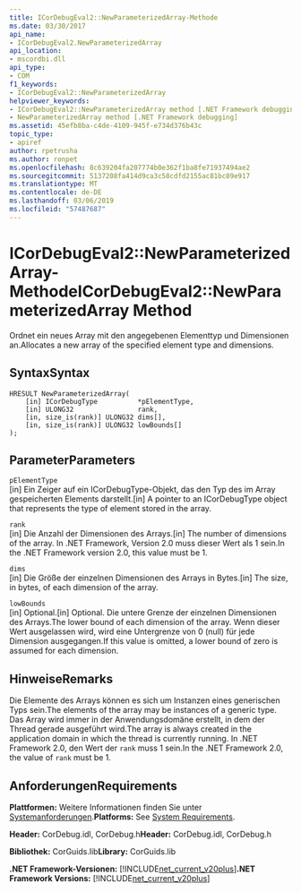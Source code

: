 ```yaml
---
title: ICorDebugEval2::NewParameterizedArray-Methode
ms.date: 03/30/2017
api_name:
- ICorDebugEval2.NewParameterizedArray
api_location:
- mscordbi.dll
api_type:
- COM
f1_keywords:
- ICorDebugEval2::NewParameterizedArray
helpviewer_keywords:
- ICorDebugEval2::NewParameterizedArray method [.NET Framework debugging]
- NewParameterizedArray method [.NET Framework debugging]
ms.assetid: 45efb8ba-c4de-4109-945f-e734d376b43c
topic_type:
- apiref
author: rpetrusha
ms.author: ronpet
ms.openlocfilehash: 8c639204fa207774b0e362f1ba8fe71937494ae2
ms.sourcegitcommit: 5137208fa414d9ca3c58cdfd2155ac81bc89e917
ms.translationtype: MT
ms.contentlocale: de-DE
ms.lasthandoff: 03/06/2019
ms.locfileid: "57487687"
---
```

# <a name="icordebugeval2newparameterizedarray-method"></a><span data-ttu-id="db8d5-102">ICorDebugEval2::NewParameterizedArray-Methode</span><span class="sxs-lookup"><span data-stu-id="db8d5-102">ICorDebugEval2::NewParameterizedArray Method</span></span>
<span data-ttu-id="db8d5-103">Ordnet ein neues Array mit den angegebenen Elementtyp und Dimensionen an.</span><span class="sxs-lookup"><span data-stu-id="db8d5-103">Allocates a new array of the specified element type and dimensions.</span></span>  
  
## <a name="syntax"></a><span data-ttu-id="db8d5-104">Syntax</span><span class="sxs-lookup"><span data-stu-id="db8d5-104">Syntax</span></span>  
  
```  
HRESULT NewParameterizedArray(  
    [in] ICorDebugType          *pElementType,  
    [in] ULONG32                rank,  
    [in, size_is(rank)] ULONG32 dims[],  
    [in, size_is(rank)] ULONG32 lowBounds[]  
);  
```  
  
## <a name="parameters"></a><span data-ttu-id="db8d5-105">Parameter</span><span class="sxs-lookup"><span data-stu-id="db8d5-105">Parameters</span></span>  
 `pElementType`  
 <span data-ttu-id="db8d5-106">[in] Ein Zeiger auf ein ICorDebugType-Objekt, das den Typ des im Array gespeicherten Elements darstellt.</span><span class="sxs-lookup"><span data-stu-id="db8d5-106">[in] A pointer to an ICorDebugType object that represents the type of element stored in the array.</span></span>  
  
 `rank`  
 <span data-ttu-id="db8d5-107">[in] Die Anzahl der Dimensionen des Arrays.</span><span class="sxs-lookup"><span data-stu-id="db8d5-107">[in] The number of dimensions of the array.</span></span> <span data-ttu-id="db8d5-108">In .NET Framework, Version 2.0 muss dieser Wert als 1 sein.</span><span class="sxs-lookup"><span data-stu-id="db8d5-108">In the .NET Framework version 2.0, this value must be 1.</span></span>  
  
 `dims`  
 <span data-ttu-id="db8d5-109">[in] Die Größe der einzelnen Dimensionen des Arrays in Bytes.</span><span class="sxs-lookup"><span data-stu-id="db8d5-109">[in] The size, in bytes, of each dimension of the array.</span></span>  
  
 `lowBounds`  
 <span data-ttu-id="db8d5-110">[in] Optional.</span><span class="sxs-lookup"><span data-stu-id="db8d5-110">[in] Optional.</span></span> <span data-ttu-id="db8d5-111">Die untere Grenze der einzelnen Dimensionen des Arrays.</span><span class="sxs-lookup"><span data-stu-id="db8d5-111">The lower bound of each dimension of the array.</span></span> <span data-ttu-id="db8d5-112">Wenn dieser Wert ausgelassen wird, wird eine Untergrenze von 0 (null) für jede Dimension ausgegangen.</span><span class="sxs-lookup"><span data-stu-id="db8d5-112">If this value is omitted, a lower bound of zero is assumed for each dimension.</span></span>  
  
## <a name="remarks"></a><span data-ttu-id="db8d5-113">Hinweise</span><span class="sxs-lookup"><span data-stu-id="db8d5-113">Remarks</span></span>  
 <span data-ttu-id="db8d5-114">Die Elemente des Arrays können es sich um Instanzen eines generischen Typs sein.</span><span class="sxs-lookup"><span data-stu-id="db8d5-114">The elements of the array may be instances of a generic type.</span></span> <span data-ttu-id="db8d5-115">Das Array wird immer in der Anwendungsdomäne erstellt, in dem der Thread gerade ausgeführt wird.</span><span class="sxs-lookup"><span data-stu-id="db8d5-115">The array is always created in the application domain in which the thread is currently running.</span></span> <span data-ttu-id="db8d5-116">In .NET Framework 2.0, den Wert der `rank` muss 1 sein.</span><span class="sxs-lookup"><span data-stu-id="db8d5-116">In the .NET Framework 2.0, the value of `rank` must be 1.</span></span>  
  
## <a name="requirements"></a><span data-ttu-id="db8d5-117">Anforderungen</span><span class="sxs-lookup"><span data-stu-id="db8d5-117">Requirements</span></span>  
 <span data-ttu-id="db8d5-118">**Plattformen:** Weitere Informationen finden Sie unter [Systemanforderungen](../../../../docs/framework/get-started/system-requirements.md).</span><span class="sxs-lookup"><span data-stu-id="db8d5-118">**Platforms:** See [System Requirements](../../../../docs/framework/get-started/system-requirements.md).</span></span>  
  
 <span data-ttu-id="db8d5-119">**Header:** CorDebug.idl, CorDebug.h</span><span class="sxs-lookup"><span data-stu-id="db8d5-119">**Header:** CorDebug.idl, CorDebug.h</span></span>  
  
 <span data-ttu-id="db8d5-120">**Bibliothek:** CorGuids.lib</span><span class="sxs-lookup"><span data-stu-id="db8d5-120">**Library:** CorGuids.lib</span></span>  
  
 <span data-ttu-id="db8d5-121">**.NET Framework-Versionen:** [!INCLUDE[net_current_v20plus](../../../../includes/net-current-v20plus-md.md)]</span><span class="sxs-lookup"><span data-stu-id="db8d5-121">**.NET Framework Versions:** [!INCLUDE[net_current_v20plus](../../../../includes/net-current-v20plus-md.md)]</span></span>
